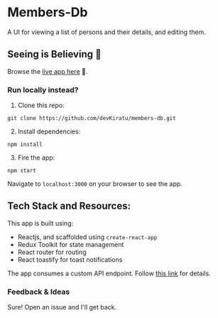 # Members-Db

A UI for viewing a list of persons and their details, and editing them.

## Seeing is Believing 👀

Browse the [live app here](https://members-db.vercel.app) 🚀.

### Run locally instead?

1. Clone this repo:

```
git clone https://github.com/devKiratu/members-db.git
```

2. Install dependencies:

```
npm install
```

3. Fire the app:

```
npm start
```

Navigate to `localhost:3000` on your browser to see the app.

## Tech Stack and Resources:

This app is built using:

- Reactjs, and scaffolded using `create-react-app`
- Redux Toolkit for state management
- React router for routing
- React toastify for toast notifications

The app consumes a custom API endpoint. Follow [this link]() for details.

### Feedback & Ideas

Sure! Open an issue and I'll get back.
